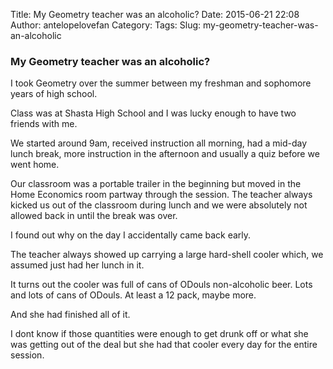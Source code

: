 Title: My Geometry teacher was an alcoholic?
Date: 2015-06-21 22:08
Author: antelopelovefan
Category: 
Tags: 
Slug: my-geometry-teacher-was-an-alcoholic

### My Geometry teacher was an alcoholic?

I took Geometry over the summer between my freshman and sophomore years of high school.

Class was at Shasta High School and I was lucky enough to have two friends with me.

We started around 9am, received instruction all morning, had a mid-day lunch break, more instruction in the afternoon and usually a quiz before we went home.

Our classroom was a portable trailer in the beginning but moved in the Home Economics room partway through the session. The teacher always kicked us out of the classroom during lunch and we were absolutely not allowed back in until the break was over.

I found out why on the day I accidentally came back early.

The teacher always showed up carrying a large hard-shell cooler which, we assumed just had her lunch in it.

It turns out the cooler was full of cans of ODouls non-alcoholic beer. Lots and lots of cans of ODouls. At least a 12 pack, maybe more.

And she had finished all of it.

I dont know if those quantities were enough to get drunk off or what she was getting out of the deal but she had that cooler every day for the entire session.

